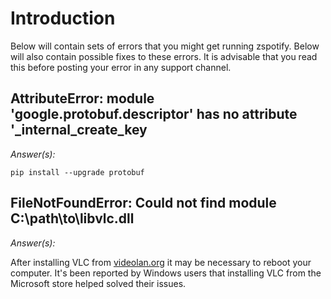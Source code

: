 # Introduction

Below will contain sets of errors that you might get running zspotify. Below will also contain possible fixes to these errors. It is advisable that you read this before posting your error in any support channel.

## AttributeError: module 'google.protobuf.descriptor' has no attribute '\_internal_create_key

_Answer(s):_

`pip install --upgrade protobuf`

## FileNotFoundError: Could not find module C:\\path\\to\\libvlc.dll

_Answer(s):_

After installing VLC from [videolan.org](https://www.videolan.org/) it may be necessary to reboot your computer.
It's been reported by Windows users that installing VLC from the Microsoft store helped solved their issues.
